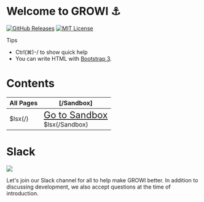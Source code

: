 # Welcome to GROWI :anchor:

[![GitHub Releases](https://img.shields.io/github/release/weseek/growi.svg)](https://github.com/weseek/growi/releases/latest)
[![MIT License](https://img.shields.io/badge/license-MIT-blue.svg?style=flat)](LICENSE)

<div class="panel panel-primary">
  <div class="panel-heading">Tips</div>
  <div class="panel-body"><ul>
    <li>Ctrl(⌘)-/ to show quick help</li>
    <li>You can write HTML with <a href="https://getbootstrap.com/docs/3.3/css/">Bootstrap 3</a>.</li>
  </ul></div>
</div>

<div class="clearfix"></div>

Contents
=========

|All Pages|[/Sandbox]|
| --- | --- |
| $lsx(/) | <div class="alert alert-success"><span style="font-size: x-large;"><i class="icon-check"></i> [Go to Sandbox](/Sandbox)</span></div> $lsx(/Sandbox)|

Slack
=====

<a href="https://growi-slackin.weseek.co.jp/"><img src="https://growi-slackin.weseek.co.jp/badge.svg"></a>

Let's join our Slack channel for all to help make GROWI better.
In addition to discussing development, we also accept questions at the time of introduction.